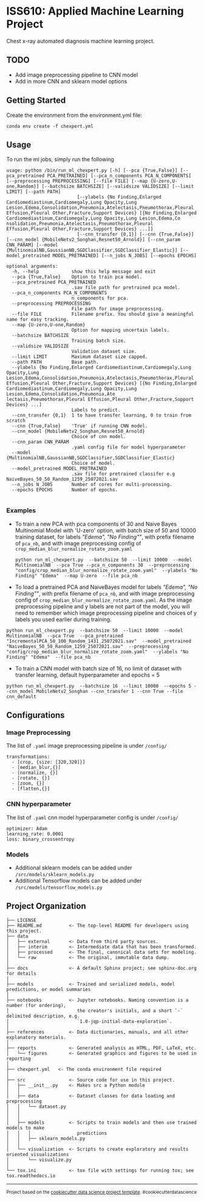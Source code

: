 ISS610: Applied Machine Learning Project
==============================

Chest x-ray automated diagnosis machine learning project.

TODO
------------
* Add image preprocessing pipeline to CNN model
* Add in more CNN and sklearn model options

Getting Started
------------

Create the environment from the environment.yml file:

`conda env create -f chexpert.yml`

Usage
------------
To run the ml jobs, simply run the following

```
usage: python /bin/run_ml_chexpert.py [-h] [--pca {True,False}] [--pca_pretrained PCA_PRETRAINED] [--pca_n_components PCA_N_COMPONENTS] [--preprocessing PREPROCESSING] [--file FILE] [--map {U-zero,U-one,Random}] [--batchsize BATCHSIZE] [--validsize VALIDSIZE] [--limit LIMIT] [--path PATH]
                          [--ylabels {No Finding,Enlarged Cardiomediastinum,Cardiomegaly,Lung Opacity,Lung Lesion,Edema,Consolidation,Pneumonia,Atelectasis,Pneumothorax,Pleural Effusion,Pleural Other,Fracture,Support Devices} [{No Finding,Enlarged Cardiomediastinum,Cardiomegaly,Lung Opacity,Lung Lesion,Edema,Co
nsolidation,Pneumonia,Atelectasis,Pneumothorax,Pleural Effusion,Pleural Other,Fracture,Support Devices} ...]]
                          [--cnn_transfer {0,1}] [--cnn {True,False}] [--cnn_model {MobileNetv2_Songhan,Resnet50_Arnold}] [--cnn_param CNN_PARAM] [--model {MultinomialNB,GaussianNB,SGDClassifier,SGDClassifier_Elastic}] [--model_pretrained MODEL_PRETRAINED] [--n_jobs N_JOBS] [--epochs EPOCHS]

optional arguments:
  -h, --help            show this help message and exit
  --pca {True,False}    Option to train pca model.
  --pca_pretrained PCA_PRETRAINED
                        .sav file path for pretrained pca model.
  --pca_n_components PCA_N_COMPONENTS
                        n_components for pca.
  --preprocessing PREPROCESSING
                        File path for image preprocessing.
  --file FILE           Filename prefix. You should give a meaningful name for easy tracking.
  --map {U-zero,U-one,Random}
                        Option for mapping uncertain labels.
  --batchsize BATCHSIZE
                        Training batch size.
  --validsize VALIDSIZE
                        Validation dataset size.
  --limit LIMIT         Maximum dataset size capped.
  --path PATH           Base path.
  --ylabels {No Finding,Enlarged Cardiomediastinum,Cardiomegaly,Lung Opacity,Lung Lesion,Edema,Consolidation,Pneumonia,Atelectasis,Pneumothorax,Pleural Effusion,Pleural Other,Fracture,Support Devices} [{No Finding,Enlarged Cardiomediastinum,Cardiomegaly,Lung Opacity,Lung Lesion,Edema,Consolidation,Pneumonia,Ate
lectasis,Pneumothorax,Pleural Effusion,Pleural Other,Fracture,Support Devices} ...]
                        Labels to predict.
  --cnn_transfer {0,1}  1 to have transfer learning, 0 to train from scratch
  --cnn {True,False}    'True' if running CNN model.
  --cnn_model {MobileNetv2_Songhan,Resnet50_Arnold}
                        Choice of cnn model.
  --cnn_param CNN_PARAM
                        .yaml config file for model hyperparameter
  --model {MultinomialNB,GaussianNB,SGDClassifier,SGDClassifier_Elastic}
                        Choice of model.
  --model_pretrained MODEL_PRETRAINED
                        .sav file for pretrained classifer e.g NaiveBayes_50_50_Random_1259_25072021.sav
  --n_jobs N_JOBS       Number of cores for multi-processing.
  --epochs EPOCHS       Number of epochs.


```
###  Examples 

* To train a new PCA with pca components of 30 and Naive Bayes Multinomial Model with 'U-zero' option, with batch size of 50 and 10000 training dataset, 
for labels *"Edema", "No Finding""*, with prefix filename of `pca_nb`, and with image preprocessing config of 
`crop_median_blur_normalize_rotate_zoom.yaml`

    `python run_ml_chexpert.py 
--batchsize 50 
--limit 10000 
--model MultinomialNB 
--pca True --pca_n_components 30 
--preprocessing "config/crop_median_blur_normalize_rotate_zoom.yaml" 
--ylabels "No Finding" "Edema" 
--map U-zero 
--file pca_nb`

* To load a pretrained PCA and NaiveBayes model for labels *"Edema", "No Finding""*, with prefix filename of `pca_nb`, and with image preprocessing config of 
`crop_median_blur_normalize_rotate_zoom.yaml`. As the image preprocessing pipeline and y labels 
are not part of the model, you will need to remember which image preprocessing pipeline and choices of y labels 
you used earlier during training.

`python run_ml_chexpert.py 
--batchsize 50 
--limit 10000 
--model MultinomialNB 
--pca True 
--pca_pretrained "IncrementalPCA_50_100_Random_1431_25072021.sav" 
--model_pretrained "NaiveBayes_50_50_Random_1259_25072021.sav" 
--preprocessing "config/crop_median_blur_normalize_rotate_zoom.yaml" 
--ylabels "No Finding" "Edema" 
--file pca_nb`

* To train a CNN model with batch size of 16, no limit of dataset with transfer learning, default hyperparameter 
and epochs = 5

`python run_ml_chexpert.py 
--batchsize 16 
--limit 10000 
--epochs 5
--cnn_model MobileNetv2_Songhan
--cnn_transfer 1
--cnn True
--file cnn_default`


Configurations
------------

### Image Preprocessing 
The list of `.yaml` image preprocessing pipeline is under `/config/`

```
transformations:
  - [crop, {size: [320,320]}]
  - [median_blur,{}]
  - [normalize, {}]
  - [rotate, {}]
  - [zoom, {}]
  - [flatten,{}]
```

### CNN hyperparameter 
The list of `.yaml` cnn model hyperparameter config is under `/config/`

```
optimizer: Adam
learning_rate: 0.0001
loss: binary_crossentropy
```

### Models

* Additional sklearn models can be added under `/src/models/sklearn_models.py`
 * Additional Tensorflow models can be added under `/src/models/tensorflow_models.py`


Project Organization
------------

    ├── LICENSE
    ├── README.md          <- The top-level README for developers using this project.
    ├── data
    │   ├── external       <- Data from third party sources.
    │   ├── interim        <- Intermediate data that has been transformed.
    │   ├── processed      <- The final, canonical data sets for modeling.
    │   └── raw            <- The original, immutable data dump.
    │
    ├── docs               <- A default Sphinx project; see sphinx-doc.org for details
    │
    ├── models             <- Trained and serialized models, model predictions, or model summaries
    │
    ├── notebooks          <- Jupyter notebooks. Naming convention is a number (for ordering),
    │                         the creator's initials, and a short `-` delimited description, e.g.
    │                         `1.0-jqp-initial-data-exploration`.
    │
    ├── references         <- Data dictionaries, manuals, and all other explanatory materials.
    │
    ├── reports            <- Generated analysis as HTML, PDF, LaTeX, etc.
    │   └── figures        <- Generated graphics and figures to be used in reporting
    │
    ├── chexpert.yml   <- The conda environment file required
    │
    ├── src                <- Source code for use in this project.
    │   ├── __init__.py    <- Makes src a Python module
    │   │
    │   ├── data           <- Dataset classes for data loading and preprocessing
    │   │   └── dataset.py
    │   │
    │   │
    │   ├── models         <- Scripts to train models and then use trained models to make
    │   │   │                 predictions
    │   │   ├── sklearn_models.py
    │   │
    │   └── visualization  <- Scripts to create exploratory and results oriented visualizations
    │       └── visualize.py
    │
    └── tox.ini            <- tox file with settings for running tox; see tox.readthedocs.io


--------

<p><small>Project based on the <a target="_blank" href="https://drivendata.github.io/cookiecutter-data-science/">cookiecutter data science project template</a>. #cookiecutterdatascience</small></p>
